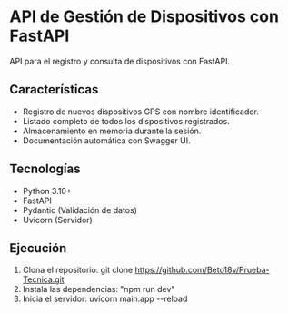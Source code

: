 # API de Gestión de Dispositivos con FastAPI

API para el registro y consulta de dispositivos con FastAPI.

## Características

- Registro de nuevos dispositivos GPS con nombre identificador.
- Listado completo de todos los dispositivos registrados.
- Almacenamiento en memoria durante la sesión.
- Documentación automática con Swagger UI.

## Tecnologías

- Python 3.10+
- FastAPI
- Pydantic (Validación de datos)
- Uvicorn (Servidor)

## Ejecución

1. Clona el repositorio:
   git clone https://github.com/Beto18v/Prueba-Tecnica.git
2. Instala las dependencias:
   "npm run dev"
3. Inicia el servidor:
    uvicorn main:app --reload
